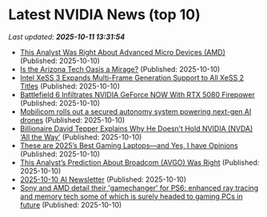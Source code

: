 # Latest NVIDIA News (top 10)
_Last updated: **2025-10-11 13:31:54**_

- [This Analyst Was Right About Advanced Micro Devices (AMD)](https://finance.yahoo.com/news/analyst-advanced-micro-devices-amd-133131159.html) (Published: 2025-10-10)
- [Is the Arizona Tech Oasis a Mirage?](http://foreignpolicy.com/2025/10/10/tsmc-taiwan-semiconductor-arizona-tech/) (Published: 2025-10-10)
- [Intel XeSS 3 Expands Multi-Frame Generation Support to All XeSS 2 Titles](https://www.techpowerup.com/341767/intel-xess-3-expands-multi-frame-generation-support-to-all-xess-2-titles) (Published: 2025-10-10)
- [Battlefield 6 Infiltrates NVIDIA GeForce NOW With RTX 5080 Firepower](https://hothardware.com/news/battlefield-6-nvidia-geforce-now-rtx-5080-firepower) (Published: 2025-10-10)
- [Mobilicom rolls out a secured autonomy system powering next-gen AI drones](https://www.helpnetsecurity.com/2025/10/10/mobilicom-secured-autonomy-compute-pro-at/) (Published: 2025-10-10)
- [Billionaire David Tepper Explains Why He Doesn’t Hold NVIDIA (NVDA) ‘All the Way’](https://finance.yahoo.com/news/billionaire-david-tepper-explains-why-130022913.html) (Published: 2025-10-10)
- [These are 2025’s Best Gaming Laptops—and Yes, I have Opinions](https://thegadgetflow.com/blog/best-gaming-laptops/) (Published: 2025-10-10)
- [This Analyst’s Prediction About Broadcom (AVGO) Was Right](https://finance.yahoo.com/news/analyst-prediction-broadcom-avgo-125428395.html) (Published: 2025-10-10)
- [2025-10-10 AI Newsletter](https://posit.co/blog/2025-10-10-ai-newsletter/) (Published: 2025-10-10)
- [Sony and AMD detail their 'gamechanger' for PS6: enhanced ray tracing and memory tech some of which is surely headed to gaming PCs in future](https://www.pcgamer.com/hardware/sony-and-amd-detail-their-gamechanger-for-ps6-enhanced-ray-tracing-and-memory-tech-some-of-which-is-surely-headed-to-gaming-pcs-in-future/) (Published: 2025-10-10)
